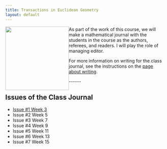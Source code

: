 ```yaml
---
title: Transactions in Euclidean Geometry
layout: default
---
```


<img src="{{ site.baseurl }}/images/teg_cover1.png" height="200" style="float:left;">

As part of the work of this course, we will make a mathematical journal with
the students in the course as the authors, referees, and readers. I will play
the role of managing editor.

For more information on writing for the class journal, see the instructions on
the [page about writing][writing].

[writing]: {{site.baseurl}}/writing/


<div class="row">
</div>
------

## Issues of the Class Journal

- [Issue #1 Week 3]({{site.baseurl}}/journal/2014F/issue01/TEG01.pdf)
- Issue #2 Week 5
- Issue #3 Week 7
- Issue #4 Week 9
- Issue #5 Week 11
- Issue #6 Week 13
- Issue #7 Week 15
